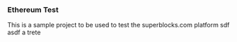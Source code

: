 ### Ethereum Test

This is a sample project to be used to test the superblocks.com platform 
sdf
asdf
a
trete
